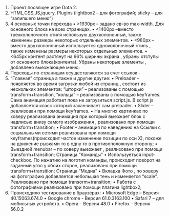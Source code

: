 1. 	Проект посвящен игре Dota 2. 
2.	HTML,CSS,JS,jquery, Plugins (lightbox2 – для фотографий; sticky – для “залипшего меню”) 
3.	4 основных точки перехода 
        •	>1930px – задано св-во max-width. Для основного блока на всех страницах. 
        •	<1400px –вместо трехколоночного стиля использую двухколоночный, также изменены размеры некоторых отдельных элементов. 
        •	<980px – вместо двухколоночный используется одноколоночный стиль , также изменены размеры некоторых отдельных элементов.
        •   <645px контент растянут на 96%  ширины экрана , убраны отступы от основного блока(контента). Убраны некоторые элементы , добавлено выезжающее меню.
4.	Переходы по страницам осуществляются за счет ссылок - <a></a>
5.	“Главная” страница а также  и другие другие:
        •	Preloader – появляется во время загрузки любой из страниц , состоит из нескольких элементов: “шторки” – реализованы с помощью transform+transition, “кольца” – реализованы с помощью keyframes. Сама анимация работает пока не загрузиться script.js. В script js добавляется класс который заканчивает сам preloader. 
        •	Slider – реализован при помощи keyframes.
        •	На многих картинках по ховеру реализована анимация при который выезжает блок с надписью внизу самого изображения , реализовано при помощи transform+transition;
        •	Footer – анимация по наведению на Ссылки с социальными сетями реализована при помощи keyframes(происходит частое изменение позиции по оси X), похоже на движение рывками то в одну то в противоположную сторону;
        •	Выездной menubar – по ховеру выезжает , реализовано при помощи transform+transition;
    Страница “Команды”
        •	Используеться input-checkbox. По нажатию на логотип команды, происходит поворот на заданный угол у обоих сторон, реализовано при помощи transform+transition;
    Страница “Медиа”
        •	Вкладка Фото , по ховеру на фотографию добавляется небольшая тень и изменяется “scale”. Реализовано при помощи transorm+transition;
        •	Работа с фотографиями реализовано при помощи плагина lightbox2; 
6.	Происходило тестирование в браузерах: 
    •	Microsoft Edge – Версия 40.15063.674.0
    •	Google chrome - Версия 61.0.3163.100
    •	Safari 7 – для мобильных устройств. 
    •	Opera – Версия 48.0
    •	Firefox – Версия 56.0.2
